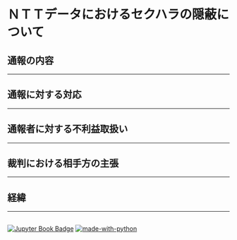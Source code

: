 # ＮＴＴデータにおけるセクハラの隠蔽について


## 通報の内容
---


## 通報に対する対応　
---


## 通報者に対する不利益取扱い　
---


## 裁判における相手方の主張　
---


## 経緯　
---


##
[![Jupyter Book Badge](https://jupyterbook.org/_images/badge.svg)](https://jupyterbook.org)
[![made-with-python](https://img.shields.io/badge/Made%20with-Python-1f425f.svg)](https://www.python.org/)
